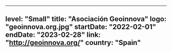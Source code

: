 
---
level: "Small"
title: "Asociación Geoinnova"
logo: "geoinnova.org.jpg"
startDate: "2022-02-01"
endDate: "2023-02-28"
link: "http://geoinnova.org/"
country: "Spain"
---

